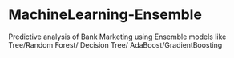 # MachineLearning-Ensemble
Predictive analysis of Bank Marketing using Ensemble models like Tree/Random Forest/ Decision Tree/ AdaBoost/GradientBoosting

